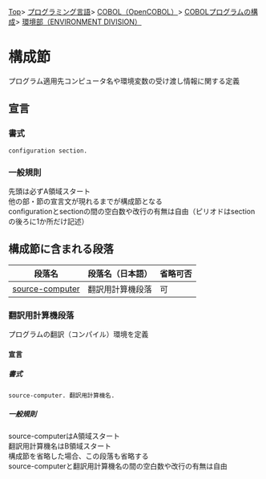 [Top](../../../../../index.md)\>
[プログラミング言語](../../../../pgl.md)\>
[COBOL（OpenCOBOL）](../../../language_0002.md)\>
[COBOLプログラムの構成](../../COBOL_0001.md)\>
[環境部（ENVIRONMENT DIVISION）](../DIVISION_0002.md)

# 構成節

プログラム適用先コンピュータ名や環境変数の受け渡し情報に関する定義

## 宣言

### 書式

```configuration section.```

### 一般規則

先頭は必ずA領域スタート  
他の部・節の宣言文が現れるまでが構成節となる  
configurationとsectionの間の空白数や改行の有無は自由（ピリオドはsectionの後ろに1か所だけ記述）

## 構成節に含まれる段落

|段落名|段落名（日本語）|省略可否|
----|----|----
|[source-computer](#翻訳用計算機段落)|翻訳用計算機段落|可|

<!-- |[object-computer](#実行用計算機段落)|実行用計算機段落|可| -->

<!-- |[special-names](#特殊名段落)|特殊名段落|可| -->

### 翻訳用計算機段落

プログラムの翻訳（コンパイル）環境を定義

#### 宣言

##### 書式

```source-computer. 翻訳用計算機名.```

##### 一般規則

source-computerはA領域スタート  
翻訳用計算機名はB領域スタート  
構成節を省略した場合、この段落も省略する    
source-computerと翻訳用計算機名の間の空白数や改行の有無は自由

<!-- ### 実行用計算機段落 -->

<!-- ### 特殊名段落 -->